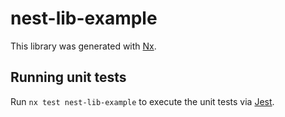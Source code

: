 # nest-lib-example

This library was generated with [Nx](https://nx.dev).

## Running unit tests

Run `nx test nest-lib-example` to execute the unit tests via [Jest](https://jestjs.io).
